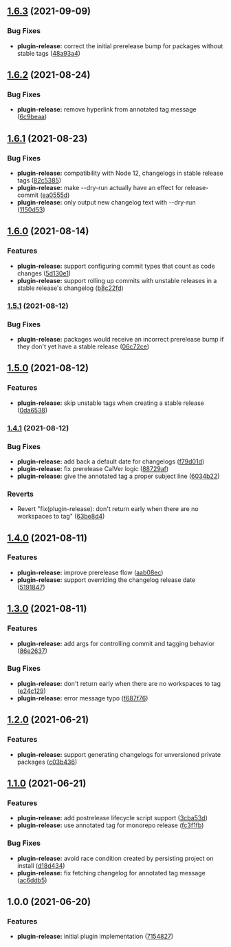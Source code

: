 ## [1.6.3](https://github.com/kherock/yarn-plugins/compare/@kherock/yarn-plugin-release@1.6.2...@kherock/yarn-plugin-release@1.6.3) (2021-09-09)


### Bug Fixes

* **plugin-release:** correct the initial prerelease bump for packages without stable tags ([48a93a4](https://github.com/kherock/yarn-plugins/commit/48a93a489e5cf6d68e7660b41128912e58b61c0c))

## [1.6.2](https://github.com/kherock/yarn-plugins/compare/@kherock/yarn-plugin-release@1.6.1...@kherock/yarn-plugin-release@1.6.2) (2021-08-24)


### Bug Fixes

* **plugin-release:** remove hyperlink from annotated tag message ([6c9beaa](https://github.com/kherock/yarn-plugins/commit/6c9beaa535d04a11d0a90d3d07ce279d7e96f814))

## [1.6.1](https://github.com/kherock/yarn-plugins/compare/@kherock/yarn-plugin-release@1.6.0...@kherock/yarn-plugin-release@1.6.1) (2021-08-23)


### Bug Fixes

* **plugin-release:** compatibility with Node 12, changelogs in stable release tags ([82c5385](https://github.com/kherock/yarn-plugins/commit/82c53850b4ce40e1461344e6388dea34318f61a9))
* **plugin-release:** make --dry-run actually have an effect for release-commit ([ea0555d](https://github.com/kherock/yarn-plugins/commit/ea0555d88a9283c2e09a722f221f4998b5cd3bf3))
* **plugin-release:** only output new changelog text with --dry-run ([1150d53](https://github.com/kherock/yarn-plugins/commit/1150d53c1eceef05f3218d395ef930c04c9e4f14))

## [1.6.0](https://github.com/kherock/yarn-plugins/compare/@kherock/yarn-plugin-release@1.5.1...@kherock/yarn-plugin-release@1.6.0) (2021-08-14)


### Features

* **plugin-release:** support configuring commit types that count as code changes ([5d130e1](https://github.com/kherock/yarn-plugins/commit/5d130e1f619f11112fb97caee28c9e60109b9e51))
* **plugin-release:** support rolling up commits with unstable releases in a stable release's changelog ([b8c22fd](https://github.com/kherock/yarn-plugins/commit/b8c22fdf12c91091d7c3a34fb322005097cf1c6f))

### [1.5.1](https://github.com/kherock/yarn-plugins/compare/@kherock/yarn-plugin-release@1.5.0...@kherock/yarn-plugin-release@1.5.1) (2021-08-12)


### Bug Fixes

* **plugin-release:** packages would receive an incorrect prerelease bump if they don't yet have a stable release ([06c72ce](https://github.com/kherock/yarn-plugins/commit/06c72cee52f7e85e0a5246bb38ac3662e4b76ecb))

## [1.5.0](https://github.com/kherock/yarn-plugins/compare/@kherock/yarn-plugin-release@1.4.1...@kherock/yarn-plugin-release@1.5.0) (2021-08-12)


### Features

* **plugin-release:** skip unstable tags when creating a stable release ([0da6538](https://github.com/kherock/yarn-plugins/commit/0da65388cb0adfbb209741177bf3f7f24312df65))

### [1.4.1](https://github.com/kherock/yarn-plugins/compare/@kherock/yarn-plugin-release@1.4.0...@kherock/yarn-plugin-release@1.4.1) (2021-08-12)


### Bug Fixes

* **plugin-release:** add back a default date for changelogs ([f79d01d](https://github.com/kherock/yarn-plugins/commit/f79d01d87e36b4d4645948e169d802bfd4ebd57e))
* **plugin-release:** fix prerelease CalVer logic ([88729af](https://github.com/kherock/yarn-plugins/commit/88729af3210fef0b86e12ba13c2b389cba222e7c))
* **plugin-release:** give the annotated tag a proper subject line ([6034b22](https://github.com/kherock/yarn-plugins/commit/6034b2242e9eeace1fccc7c6d1ecae61dcfb0665))


### Reverts

* Revert "fix(plugin-release): don't return early when there are no workspaces to tag" ([63be8d4](https://github.com/kherock/yarn-plugins/commit/63be8d4e5c63d2f0db88ff9ffc941a6f1331ad0a))

## [1.4.0](https://github.com/kherock/yarn-plugins/compare/@kherock/yarn-plugin-release@1.3.0...@kherock/yarn-plugin-release@1.4.0) (2021-08-11)


### Features

* **plugin-release:** improve prerelease flow ([aab08ec](https://github.com/kherock/yarn-plugins/commit/aab08ecff25a9b0dde43a290d5561a126eec75aa))
* **plugin-release:** support overriding the changelog release date ([5191847](https://github.com/kherock/yarn-plugins/commit/5191847b170b2a299a8b7617821421ccbd542432))

## [1.3.0](https://github.com/kherock/yarn-plugins/compare/@kherock/yarn-plugin-release@1.2.0...@kherock/yarn-plugin-release@1.3.0) (2021-08-11)


### Features

* **plugin-release:** add args for controlling commit and tagging behavior ([86e2637](https://github.com/kherock/yarn-plugins/commit/86e2637a9ff54042816e57812d94b4ec126ed053))


### Bug Fixes

* **plugin-release:** don't return early when there are no workspaces to tag ([e24c129](https://github.com/kherock/yarn-plugins/commit/e24c1296f7c3bf3fd5136ff5320c0190441809d8))
* **plugin-release:** error message typo ([f687f76](https://github.com/kherock/yarn-plugins/commit/f687f76cd955d71d378848971548bb8330829fb2))

## [1.2.0](https://github.com/kherock/yarn-plugins/compare/@kherock/yarn-plugin-release@1.1.0...@kherock/yarn-plugin-release@1.2.0) (2021-06-21)


### Features

* **plugin-release:** support generating changelogs for unversioned private packages ([c03b436](https://github.com/kherock/yarn-plugins/commit/c03b43679edddb3accdb70209bc157fdb0afa771))

## [1.1.0](https://github.com/kherock/yarn-plugins/compare/@kherock/yarn-plugin-release@1.0.0...@kherock/yarn-plugin-release@1.1.0) (2021-06-21)


### Features

* **plugin-release:** add postrelease lifecycle script support ([3cba53d](https://github.com/kherock/yarn-plugins/commit/3cba53d179837e632f943749aa7409fe45abaf12))
* **plugin-release:** use annotated tag for monorepo release ([fc3f1fb](https://github.com/kherock/yarn-plugins/commit/fc3f1fbd741c94cc6abaf0ed356bbb1223a7bb23))


### Bug Fixes

* **plugin-release:** avoid race condition created by persisting project on install ([d18d434](https://github.com/kherock/yarn-plugins/commit/d18d434360e29da488912502ad6b7ef377672381))
* **plugin-release:** fix fetching changelog for annotated tag message ([ac6ddb5](https://github.com/kherock/yarn-plugins/commit/ac6ddb5196fbd5d0a624a6b1b527db3aedeac8fb))

## 1.0.0 (2021-06-20)


### Features

* **plugin-release:** initial plugin implementation ([7154827](https://github.com/kherock/yarn-plugins/commit/71548276a03e03f581d268026e0d4ee9b73a8e08))

